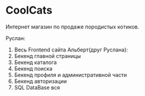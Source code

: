 # CoolCats
Интернет магазин по продаже породистых котиков.

Руслан:
  1. Весь Frontend сайта
Альберт(друг Руслана):
  1. Бекенд главной страницы
  2. Бекенд каталога
  3. Бекенд поиска
  4. Бекенд профиля и административной части
  5. Бекенд авторизации
  6. SQL DataBase вся
